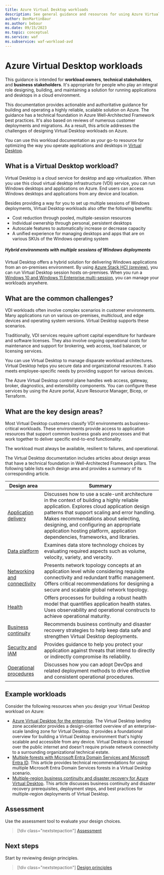 ```yaml
---
title: Azure Virtual Desktop workloads
description: See general guidance and resources for using Azure Virtual Desktop to run Windows desktops and applications on Azure from any device or location.
author: BenMartinBaur
ms.author: bebaur
ms.date: 09/15/2023
ms.topic: conceptual
ms.service: waf
ms.subservice: waf-workload-avd
---
```


# Azure Virtual Desktop workloads

This guidance is intended for **workload owners**, **technical stakeholders**, and **business stakeholders**. It's appropriate for people who play an integral role designing, building, and maintaining a solution for running applications and desktops in a cloud environment.

This documentation provides actionable and authoritative guidance for building and operating a highly reliable, scalable solution on Azure. The guidance has a technical foundation in Azure Well-Architected Framework best practices. It's also based on reviews of numerous customer deployments and migrations. As a result, this article addresses the challenges of designing Virtual Desktop workloads on Azure.

You can use this workload documentation as your go-to resource for optimizing the way you operate applications and desktops in [Virtual Desktop](/azure/virtual-desktop/overview).

## What is a Virtual Desktop workload?

Virtual Desktop is a cloud service for desktop and app virtualization. When you use this cloud virtual desktop infrastructure (VDI) service, you can run Windows desktops and applications on Azure. End users can access Windows desktops and applications from any device and location.

Besides providing a way for you to set up multiple sessions of Windows deployments, Virtual Desktop workloads also offer the following benefits:

- Cost reduction through pooled, multiple-session resources
- Individual ownership through personal, persistent desktops
- Autoscale features to automatically increase or decrease capacity
- A unified experience for managing desktops and apps that are on various SKUs of the Windows operating system

##### Hybrid environments with multiple sessions of Windows deployments

Virtual Desktop offers a hybrid solution for delivering Windows applications from an on-premises environment. By using [Azure Stack HCI (preview)](/azure/virtual-desktop/azure-stack-hci-overview), you can run Virtual Desktop session hosts on-premises. When you run a [Windows 10 and Windows 11 Enterprise multi-session](/azure/virtual-desktop/windows-10-multisession-faq), you can manage your workloads anywhere.

## What are the common challenges?

VDI workloads often involve complex scenarios in customer environments. Many applications run on various on-premises, multicloud, and edge devices and operating system versions. Virtual Desktop supports these scenarios.

Traditionally, VDI services require upfront capital expenditure for hardware and software licenses. They also involve ongoing operational costs for maintenance and support for brokering, web access, load balancer, or licensing services.

You can use Virtual Desktop to manage disparate workload architectures. Virtual Desktop helps you secure data and organizational resources. It also meets employee-specific needs by providing support for various devices.

The Azure Virtual Desktop control plane handles web access, gateway, broker, diagnostics, and extensibility components. You can configure these services by using the Azure portal, Azure Resource Manager, Bicep, or Terraform.

## What are the key design areas?

Most Virtual Desktop customers classify VDI environments as business-critical workloads. These environments provide access to application resources that support common business goals and processes and that work together to deliver specific end-to-end functionality.

The workload must always be available, resilient to failures, and operational.

The Virtual Desktop documentation includes articles about design areas that have a technical foundation in Well-Architected Framework pillars. The following table lists each design area and provides a summary of its corresponding article.

|Design area|Summary|
|---|---|
|[Application delivery](./application-delivery.md)| Discusses how to use a scale-unit architecture in the context of building a highly reliable application. Explores cloud application design patterns that support scaling and error handling. Makes recommendations about selecting, designing, and configuring an appropriate application hosting platform, application dependencies, frameworks, and libraries. |
|[Data platform](./storage.md)| Examines data store technology choices by evaluating required aspects such as volume, velocity, variety, and veracity. |
|[Networking and connectivity](./networking.md)| Presents network topology concepts at an application level while considering requisite connectivity and redundant traffic management. Offers critical recommendations for designing a secure and scalable global network topology. |
|[Health](./monitoring.md)| Offers processes for building a robust health model that quantifies application health states. Uses observability and operational constructs to achieve operational maturity. |
|[Business continuity](./business-continuity.md)| Recommends business continuity and disaster recovery strategies to help keep data safe and strengthen Virtual Desktop deployments. |
|[Security and IAM](./security.md)| Provides guidance to help you protect your application against threats that intend to directly or indirectly compromise its reliability. |
|[Operational procedures](./operations.md)| Discusses how you can adopt DevOps and related deployment methods to drive effective and consistent operational procedures. |

## Example workloads

Consider the following resources when you design your Virtual Desktop workload on Azure:

- [Azure Virtual Desktop for the enterprise](/azure/architecture/example-scenario/wvd/windows-virtual-desktop). The Virtual Desktop landing zone accelerator provides a design-oriented overview of an enterprise-scale landing zone for Virtual Desktop. It provides a foundational overview for building a Virtual Desktop environment that's highly scalable and accessible from any device. Virtual Desktop is accessed over the public internet and doesn't require private network connectivity to a surrounding organizational technical estate.
- [Multiple forests with Microsoft Entra Domain Services and Microsoft Entra ID](/azure/architecture/example-scenario/wvd/multi-forest). This article provides technical recommendations for using multiple Microsoft Entra Domain Services forests in a Virtual Desktop scenario.
- [Multiple-region business continuity and disaster recovery for Azure Virtual Desktop](/azure/architecture/example-scenario/wvd/azure-virtual-desktop-multi-region-bcdr). This article discusses business continuity and disaster recovery prerequisites, deployment steps, and best practices for multiple-region deployments of Virtual Desktop.

## Assessment

Use the assessment tool to evaluate your design choices.

> [!div class="nextstepaction"]
> [Assessment](./assessment.md)

## Next steps

Start by reviewing design principles.

> [!div class="nextstepaction"]
> [Design principles](./design-principles.md)
